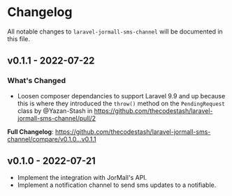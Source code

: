 # Changelog

All notable changes to `laravel-jormall-sms-channel` will be documented in this file.

## v0.1.1 - 2022-07-22

### What's Changed

- Loosen composer dependancies to support Laravel 9.9 and up because this is where they introduced the `throw()` method on the `PendingRequest` class by @Yazan-Stash in https://github.com/thecodestash/laravel-jormall-sms-channel/pull/2

**Full Changelog**: https://github.com/thecodestash/laravel-jormall-sms-channel/compare/v0.1.0...v0.1.1

## v0.1.0 - 2022-07-21

- Implement the integration with JorMall's API.
- Implement a notification channel to send sms updates to a notifiable.
